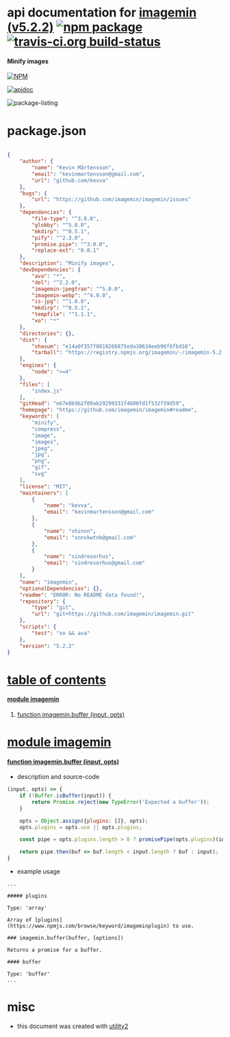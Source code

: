 # api documentation for  [imagemin (v5.2.2)](https://github.com/imagemin/imagemin#readme)  [![npm package](https://img.shields.io/npm/v/npmdoc-imagemin.svg?style=flat-square)](https://www.npmjs.org/package/npmdoc-imagemin) [![travis-ci.org build-status](https://api.travis-ci.org/npmdoc/node-npmdoc-imagemin.svg)](https://travis-ci.org/npmdoc/node-npmdoc-imagemin)
#### Minify images

[![NPM](https://nodei.co/npm/imagemin.png?downloads=true)](https://www.npmjs.com/package/imagemin)

[![apidoc](https://npmdoc.github.io/node-npmdoc-imagemin/build/screen-capture.buildNpmdoc.browser._2Fhome_2Ftravis_2Fbuild_2Fnpmdoc_2Fnode-npmdoc-imagemin_2Ftmp_2Fbuild_2Fapidoc.html.png)](https://npmdoc.github.io/node-npmdoc-imagemin/build..beta..travis-ci.org/apidoc.html)

![package-listing](https://npmdoc.github.io/node-npmdoc-imagemin/build/screen-capture.npmPackageListing.svg)



# package.json

```json

{
    "author": {
        "name": "Kevin Mårtensson",
        "email": "kevinmartensson@gmail.com",
        "url": "github.com/kevva"
    },
    "bugs": {
        "url": "https://github.com/imagemin/imagemin/issues"
    },
    "dependencies": {
        "file-type": "^3.8.0",
        "globby": "^5.0.0",
        "mkdirp": "^0.5.1",
        "pify": "^2.3.0",
        "promise.pipe": "^3.0.0",
        "replace-ext": "0.0.1"
    },
    "description": "Minify images",
    "devDependencies": {
        "ava": "*",
        "del": "^2.2.0",
        "imagemin-jpegtran": "^5.0.0",
        "imagemin-webp": "^4.0.0",
        "is-jpg": "^1.0.0",
        "mkdirp": "^0.5.1",
        "tempfile": "^1.1.1",
        "xo": "*"
    },
    "directories": {},
    "dist": {
        "shasum": "e14a0f357f8810266875eda38634eeb96f6fbd16",
        "tarball": "https://registry.npmjs.org/imagemin/-/imagemin-5.2.2.tgz"
    },
    "engines": {
        "node": ">=4"
    },
    "files": [
        "index.js"
    ],
    "gitHead": "e67e8b9b2f09ab29299331f4606fd1f532f59d59",
    "homepage": "https://github.com/imagemin/imagemin#readme",
    "keywords": [
        "minify",
        "compress",
        "image",
        "images",
        "jpeg",
        "jpg",
        "png",
        "gif",
        "svg"
    ],
    "license": "MIT",
    "maintainers": [
        {
            "name": "kevva",
            "email": "kevinmartensson@gmail.com"
        },
        {
            "name": "shinnn",
            "email": "snnskwtnb@gmail.com"
        },
        {
            "name": "sindresorhus",
            "email": "sindresorhus@gmail.com"
        }
    ],
    "name": "imagemin",
    "optionalDependencies": {},
    "readme": "ERROR: No README data found!",
    "repository": {
        "type": "git",
        "url": "git+https://github.com/imagemin/imagemin.git"
    },
    "scripts": {
        "test": "xo && ava"
    },
    "version": "5.2.2"
}
```



# <a name="apidoc.tableOfContents"></a>[table of contents](#apidoc.tableOfContents)

#### [module imagemin](#apidoc.module.imagemin)
1.  [function <span class="apidocSignatureSpan">imagemin.</span>buffer (input, opts)](#apidoc.element.imagemin.buffer)



# <a name="apidoc.module.imagemin"></a>[module imagemin](#apidoc.module.imagemin)

#### <a name="apidoc.element.imagemin.buffer"></a>[function <span class="apidocSignatureSpan">imagemin.</span>buffer (input, opts)](#apidoc.element.imagemin.buffer)
- description and source-code
```javascript
(input, opts) => {
	if (!Buffer.isBuffer(input)) {
		return Promise.reject(new TypeError('Expected a buffer'));
	}

	opts = Object.assign({plugins: []}, opts);
	opts.plugins = opts.use || opts.plugins;

	const pipe = opts.plugins.length > 0 ? promisePipe(opts.plugins)(input) : Promise.resolve(input);

	return pipe.then(buf => buf.length < input.length ? buf : input);
}
```
- example usage
```shell
...

##### plugins

Type: 'array'

Array of [plugins](https://www.npmjs.com/browse/keyword/imageminplugin) to use.

### imagemin.buffer(buffer, [options])

Returns a promise for a buffer.

#### buffer

Type: 'buffer'
...
```



# misc
- this document was created with [utility2](https://github.com/kaizhu256/node-utility2)
